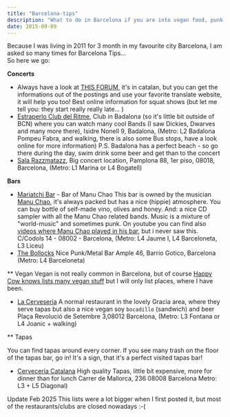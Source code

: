 ```yaml
---
title: "Barcelona-tips"
description: "What to do in Barcelona if you are into vegan food, punk rock concerts and like to go to good bars with loud music! Rock'n'Roll!! I <3 BCN "
date: 2015-09-09
---
```



Because I was living in 2011 for 3 month in my favourite city Barcelona, I am asked so many times for Barcelona Tips...    
So here we go:

<!-- more -->

**Concerts**
- Always have a look at [THIS FORUM](https://barcelonahardcore.mforos.com/457647-conciertos/), it's in catalan, but you can get the informations out of the postings and use your favorite translate website, it will help you too! Best online information for squat shows (but let me tell you: they start really really late... )
- [Estraperlo Club del Ritme](https://estraperlo.club/), Club in Badalona (so it's little bit outside of BCN) where you can watch many cool Bands (I saw Dickies, Dwarves and many more there), Isidre Nonell 9, Badalona, (Metro: L2 Badalona Pompeu Fabra, and walking, there is also some Bus stops, have a look online for more information)
P.S. Badalona has a perfect beach - so go there during the day, swim drink some beer and get than to the concert 
- [Sala Razzmatazz](https://www.salarazzmatazz.com), Big concert location, Pamplona 88, 1er piso, 08018, Barcelona, (Metro: L1 Marina or L4 Bogatell)


**Bars**
- [Mariatchi Bar](https://www.instagram.com/bar_mariatchi/) - Bar of Manu Chao 
This bar is owned by the musician [Manu Chao](https://www.manuchao.net/), it's always packed but has a nice (hippie) atmosphere.
You can buy bottle of self-made vino, olives and honey. 
And: a nice CD sampler with all the Manu Chao related bands. Music is a mixture of "world-music" and sometimes punk.
On youtube you can find also [videos where Manu Chao played in his bar](https://www.youtube.com/results?search_query=manu+chao+bar+mariatchi), but i never saw this.
C/Codols 14 - 08002 - Barcelona, (Metro: L4 Jaume I, L4 Barceloneta, L3 Liceu)
- [The Bollocks](https://www.bollocksbar.com/)
Nice Punk/Metal Bar
Ample 46, Barrio Gotico, Barcelona
(Metro: L4 Barceloneta)


** Vegan
Vegan is not really common in Barcelona, but of course [Happy Cow knows lists many vegan stuff](https://www.happycow.net/europe/spain/barcelona/) but I will only list places, where I have been.
- [La Cerveseria](https://www.lacerveseria.com/)
A normal restaurant in the lovely Gracia area, where they serve tapas but also a nice vegan soy `bocadillo` (sandwich) and beer
Plaça Revolució de Setembre 3,08012 Barcelona,
(Metro: L3 Fontana or L4 Joanic  + walking)

** Tapas

You can find tapas around every corner. If you see many trash on the floor of the tapas bar, go in! It's a sign, that it's a perfect visited tapas bar!
- [Cervecería Catalana](https://www.tripadvisor.com/Restaurant_Review-g187497-d782944-Reviews-Cerveceria_Catalana-Barcelona_Catalonia.html)
High quality Tapas, little bit expensive, more for dinner than for lunch
Carrer de Mallorca, 236 08008 Barcelona
Metro: L3 + L5 Diagonal)

Update Feb 2025
This lists were a lot bigger when I first posted it, but most of the restaurants/clubs are closed nowadays :-( 